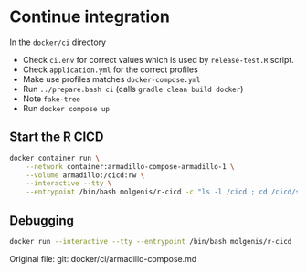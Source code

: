 # Continue integration

In the `docker/ci` directory

- Check `ci.env` for correct values which is used by `release-test.R` script.
- Check `application.yml` for the correct profiles
- Make use profiles matches `docker-compose.yml`
- Run `../prepare.bash ci` (calls `gradle clean build docker`)
- Note `fake-tree`
- Run `docker compose up`

## Start the R CICD

```sh
docker container run \
    --network container:armadillo-compose-armadillo-1 \
    --volume armadillo:/cicd:rw \
    --interactive --tty \
    --entrypoint /bin/bash molgenis/r-cicd -c "ls -l /cicd ; cd /cicd/scripts/release ; ./armadillo-ready.bash"
```
## Debugging

```sh
docker run --interactive --tty --entrypoint /bin/bash molgenis/r-cicd
```

Original file: git: docker/ci/armadillo-compose.md
